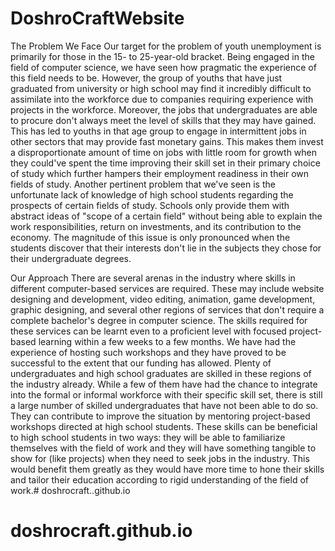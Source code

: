 # DoshroCraftWebsite
The Problem We Face
Our target for the problem of youth unemployment is primarily for those in the 15- to 25-year-old bracket. Being engaged in the field of computer science, we have seen how pragmatic the experience of this field needs to be. However, the group of youths that have just graduated from university or high school may find it incredibly difficult to assimilate into the workforce due to companies requiring experience with projects in the workforce. Moreover, the jobs that undergraduates are able to procure don't always meet the level of skills that they may have gained. This has led to youths in that age group to engage in intermittent jobs in other sectors that may provide fast monetary gains. This makes them invest a disproportionate amount of time on jobs with little room for growth when they could've spent the time improving their skill set in their primary choice of study which further hampers their employment readiness in their own fields of study. Another pertinent problem that we've seen is the unfortunate lack of knowledge of high school students regarding the prospects of certain fields of study. Schools only provide them with abstract ideas of "scope of a certain field" without being able to explain the work responsibilities, return on investments, and its contribution to the economy. The magnitude of this issue is only pronounced when the students discover that their interests don't lie in the subjects they chose for their undergraduate degrees.

Our Approach
There are several arenas in the industry where skills in different computer-based services are required. These may include website designing and development, video editing, animation, game development, graphic designing, and several other regions of services that don't require a complete bachelor's degree in computer science. The skills required for these services can be learnt even to a proficient level with focused project-based learning within a few weeks to a few months. We have had the experience of hosting such workshops and they have proved to be successful to the extent that our funding has allowed. Plenty of undergraduates and high school graduates are skilled in these regions of the industry already. While a few of them have had the chance to integrate into the formal or informal workforce with their specific skill set, there is still a large number of skilled undergraduates that have not been able to do so. They can contribute to improve the situation by mentoring project-based workshops directed at high school students. These skills can be beneficial to high school students in two ways: they will be able to familiarize themselves with the field of work and they will have something tangible to show for (like projects) when they need to seek jobs in the industry. This would benefit them greatly as they would have more time to hone their skills and tailor their education according to rigid understanding of the field of work.# doshrocraft..github.io
# doshrocraft.github.io
